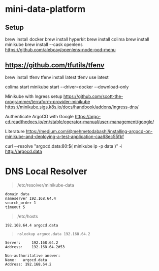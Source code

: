 # mini-data-platform

## Setup

brew install docker
brew install hyperkit
brew install colima
brew install minikube
brew install --cask openlens
https://github.com/alebcay/openlens-node-pod-menu

## https://github.com/tfutils/tfenv

brew install tfenv
tfenv install latest
tfenv use latest

colima start
minikube start --driver=docker --download-only

Minikube with Ingress setup
https://github.com/scott-the-programmer/terraform-provider-minikube
https://minikube.sigs.k8s.io/docs/handbook/addons/ingress-dns/

Authenticate ArgoCD with Google
https://argo-cd.readthedocs.io/en/stable/operator-manual/user-management/google/

Literature
https://medium.com/@mehmetodabashi/installing-argocd-on-minikube-and-deploying-a-test-application-caa68ec55fbf

curl --resolve "argocd.data:80:$( minikube ip -p data )" -i http://argocd.data

# DNS Local Resolver

> /etc/resolver/minikube-data

```
domain data
nameserver 192.168.64.4
search_order 1
timeout 5
```

> /etc/hosts

```
192.168.64.4 argocd.data
```

> `nslookup argocd.data 192.168.64.2`

```
Server:		192.168.64.2
Address:	192.168.64.2#53

Non-authoritative answer:
Name:	argocd.data
Address: 192.168.64.2
```